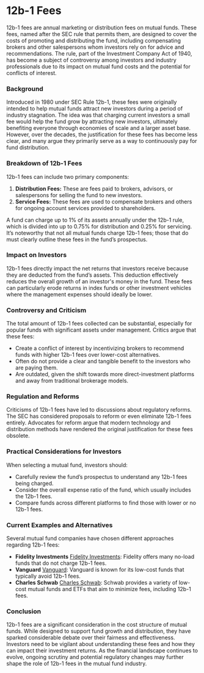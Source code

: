 # 12b-1 Fees

12b-1 fees are annual marketing or distribution fees on mutual funds. These fees, named after the SEC rule that permits them, are designed to cover the costs of promoting and distributing the fund, including compensating brokers and other salespersons whom investors rely on for advice and recommendations. The rule, part of the Investment Company Act of 1940, has become a subject of controversy among investors and industry professionals due to its impact on mutual fund costs and the potential for conflicts of interest.

### Background

Introduced in 1980 under SEC Rule 12b-1, these fees were originally intended to help mutual funds attract new investors during a period of industry stagnation. The idea was that charging current investors a small fee would help the fund grow by attracting new investors, ultimately benefiting everyone through economies of scale and a larger asset base. However, over the decades, the justification for these fees has become less clear, and many argue they primarily serve as a way to continuously pay for fund distribution.

### Breakdown of 12b-1 Fees

12b-1 fees can include two primary components: 

1. **Distribution Fees:** These are fees paid to brokers, advisors, or salespersons for selling the fund to new investors.
2. **Service Fees:** These fees are used to compensate brokers and others for ongoing account services provided to shareholders. 

A fund can charge up to 1% of its assets annually under the 12b-1 rule, which is divided into up to 0.75% for distribution and 0.25% for servicing. It’s noteworthy that not all mutual funds charge 12b-1 fees; those that do must clearly outline these fees in the fund’s prospectus.

### Impact on Investors

12b-1 fees directly impact the net returns that investors receive because they are deducted from the fund’s assets. This deduction effectively reduces the overall growth of an investor's money in the fund. These fees can particularly erode returns in index funds or other investment vehicles where the management expenses should ideally be lower.

### Controversy and Criticism

The total amount of 12b-1 fees collected can be substantial, especially for popular funds with significant assets under management. Critics argue that these fees:

- Create a conflict of interest by incentivizing brokers to recommend funds with higher 12b-1 fees over lower-cost alternatives.
- Often do not provide a clear and tangible benefit to the investors who are paying them.
- Are outdated, given the shift towards more direct-investment platforms and away from traditional brokerage models.

### Regulation and Reforms

Criticisms of 12b-1 fees have led to discussions about regulatory reforms. The SEC has considered proposals to reform or even eliminate 12b-1 fees entirely. Advocates for reform argue that modern technology and distribution methods have rendered the original justification for these fees obsolete.

### Practical Considerations for Investors

When selecting a mutual fund, investors should:

- Carefully review the fund’s prospectus to understand any 12b-1 fees being charged.
- Consider the overall expense ratio of the fund, which usually includes the 12b-1 fees.
- Compare funds across different platforms to find those with lower or no 12b-1 fees.

### Current Examples and Alternatives

Several mutual fund companies have chosen different approaches regarding 12b-1 fees:

- **Fidelity Investments** [Fidelity Investments](https://www.fidelity.com): Fidelity offers many no-load funds that do not charge 12b-1 fees.
- **Vanguard** [Vanguard](https://www.vanguard.com): Vanguard is known for its low-cost funds that typically avoid 12b-1 fees.
- **Charles Schwab** [Charles Schwab](https://www.schwab.com): Schwab provides a variety of low-cost mutual funds and ETFs that aim to minimize fees, including 12b-1 fees.

### Conclusion

12b-1 fees are a significant consideration in the cost structure of mutual funds. While designed to support fund growth and distribution, they have sparked considerable debate over their fairness and effectiveness. Investors need to be vigilant about understanding these fees and how they can impact their investment returns. As the financial landscape continues to evolve, ongoing scrutiny and potential regulatory changes may further shape the role of 12b-1 fees in the mutual fund industry.